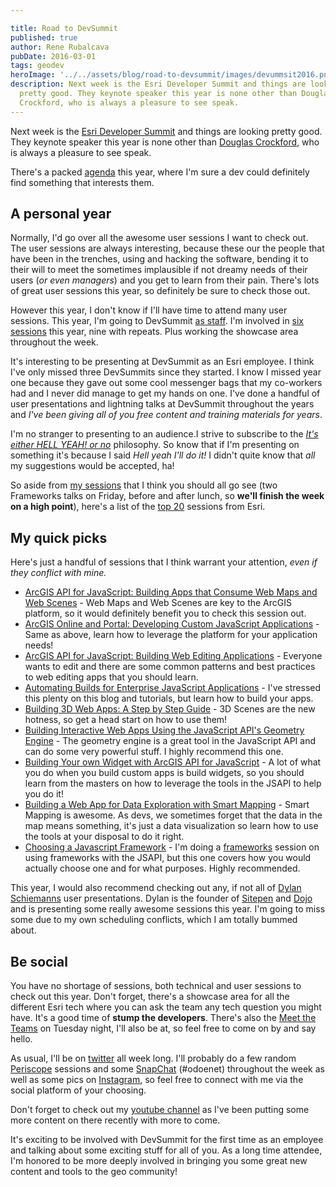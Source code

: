 ```yaml
---

title: Road to DevSummit
published: true
author: Rene Rubalcava
pubDate: 2016-03-01
tags: geodev
heroImage: '../../assets/blog/road-to-devsummit/images/devummsit2016.png'
description: Next week is the Esri Developer Summit and things are looking
  pretty good. They keynote speaker this year is none other than Douglas
  Crockford, who is always a pleasure to see speak.
---
```


Next week is the [Esri Developer Summit](http://www.esri.com/events/devsummit)
and things are looking pretty good. They keynote speaker this year is none other
than [Douglas Crockford](http://www.crockford.com/), who is always a pleasure to
see speak.

There's a packed
[agenda](http://www.esri.com/events/devsummit/agenda/detailed-agenda) this year,
where I'm sure a dev could definitely find something that interests them.

## A personal year

Normally, I'd go over all the awesome user sessions I want to check out. The
user sessions are always interesting, because these our the people that have
been in the trenches, using and hacking the software, bending it to their will
to meet the sometimes implausible if not dreamy needs of their users (_or even
managers_) and you get to learn from their pain. There's lots of great user
sessions this year, so definitely be sure to check those out.

However this year, I don't know if I'll have time to attend many user sessions.
This year, I'm going to DevSummit
[as staff](https://odoe.net/blog/im-going-to-esri/). I'm involved in
[six sessions](https://devsummit.schedule.esri.com/#presenters/56b287254be5dd46a300005d)
this year, nine with repeats. Plus working the showcase area throughout the
week.

It's interesting to be presenting at DevSummit as an Esri employee. I think I've
only missed three DevSummits since they started. I know I missed year one
because they gave out some cool messenger bags that my co-workers had and I
never did manage to get my hands on one. I've done a handful of user
presentations and lightning talks at DevSummit throughout the years and _I've
been giving all of you free content and training materials for years_.

I'm no stranger to presenting to an audience.I strive to subscribe to the
_[It's either HELL YEAH! or no](https://sivers.org/hellyeah)_ philosophy. So
know that if I'm presenting on something it's because I said _Hell yeah I'll do
it!_ I didn't quite know that _all_ my suggestions would be accepted, ha!

So aside from
[my sessions](https://devsummit.schedule.esri.com/#presenters/56b287254be5dd46a300005d)
that I think you should all go see (two Frameworks talks on Friday, before and
after lunch, so **we'll finish the week on a high point**), here's a list of the
[top 20](http://www.esri.com/events/devsummit/agenda/top-20-sessions) sessions
from Esri.

## My quick picks

Here's just a handful of sessions that I think warrant your attention, _even if
they conflict with mine._

- [ArcGIS API for JavaScript: Building Apps that Consume Web Maps and Web Scenes](https://devsummit.schedule.esri.com/#schedule/56b287504be5dd46a3000316/56b287504be5dd46a3000317) -
  Web Maps and Web Scenes are key to the ArcGIS platform, so it would definitely
  benefit you to check this session out.
- [ArcGIS Online and Portal: Developing Custom JavaScript Applications](https://devsummit.schedule.esri.com/#schedule/56b2872f4be5dd46a30001ea/56b287304be5dd46a30001eb) -
  Same as above, learn how to leverage the platform for your application needs!
- [ArcGIS API for JavaScript: Building Web Editing Applications](https://devsummit.schedule.esri.com/#schedule/56b2872c4be5dd46a30001b3/56b2872c4be5dd46a30001b4) -
  Everyone wants to edit and there are some common patterns and best practices
  to web editing apps that you should learn.
- [Automating Builds for Enterprise JavaScript Applications](https://devsummit.schedule.esri.com/#schedule/56b2874f4be5dd46a300030e/56b4eff34be5dd8f3401d266) -
  I've stressed this plenty on this blog and tutorials, but learn how to build
  your apps.
- [Building 3D Web Apps: A Step by Step Guide](https://devsummit.schedule.esri.com/#schedule/56b287474be5dd46a30002d1/56b287474be5dd46a30002d2) -
  3D Scenes are the new hotness, so get a head start on how to use them!
- [Building Interactive Web Apps Using the JavaScript API's Geometry Engine](https://devsummit.schedule.esri.com/#schedule/56b2872d4be5dd46a30001bc/56b2872d4be5dd46a30001c0) -
  The geometry engine is a great tool in the JavaScript API and can do some very
  powerful stuff. I highly recommend this one.
- [Building Your own Widget with ArcGIS API for JavaScript](https://devsummit.schedule.esri.com/#schedule/56b2874e4be5dd46a3000305/56b2874e4be5dd46a3000306) -
  A lot of what you do when you build custom apps is build widgets, so you
  should learn from the masters on how to leverage the tools in the JSAPI to
  help you do it!
- [Building a Web App for Data Exploration with Smart Mapping](https://devsummit.schedule.esri.com/#schedule/56b2873a4be5dd46a3000261/56b3d2c94be5dd6b69003e7b) -
  Smart Mapping is awesome. As devs, we sometimes forget that the data in the
  map means something, it's just a data visualization so learn how to use the
  tools at your disposal to do it right.
- [Choosing a Javascript Framework](https://devsummit.schedule.esri.com/#schedule/56b287294be5dd46a3000189/56b287294be5dd46a300018a) -
  I'm doing a
  [frameworks](https://devsummit.schedule.esri.com/#schedule/56b2875c4be5dd46a300035f/56b2875c4be5dd46a3000360)
  session on using frameworks with the JSAPI, but this one covers how you would
  actually choose one and for what purposes. Highly recommended.

This year, I would also recommend checking out any, if not all of
[Dylan Schiemanns](https://devsummit.schedule.esri.com/#search/sessions/q:Dylan)
user presentations. Dylan is the founder of [Sitepen](https://www.sitepen.com/)
and [Dojo](http://dojotoolkit.org/) and is presenting some really awesome
sessions this year. I'm going to miss some due to my own scheduling conflicts,
which I am totally bummed about.

## Be social

You have no shortage of sessions, both technical and user sessions to check out
this year. Don't forget, there's a showcase area for all the different Esri tech
where you can ask the team any tech question you might have. It's a good time of
**stump the developers**. There's also the
[Meet the Teams](https://devsummit.schedule.esri.com/#schedule/56b287654be5dd46a300039f/56b287664be5dd46a30003a0)
on Tuesday night, I'll also be at, so feel free to come on by and say hello.

As usual, I'll be on [twitter](https://twitter.com/odoenet) all week long. I'll
probably do a few random [Periscope](https://www.periscope.tv/) sessions and
some [SnapChat](https://www.snapchat.com/) (#odoenet) throughout the week as
well as some pics on [Instagram](https://www.instagram.com/odoenet/), so feel
free to connect with me via the social platform of your choosing.

Don't forget to check out my
[youtube channel](https://www.youtube.com/channel/UCo7tc3KZgH4GMUcqcSFBLOQ) as
I've been putting some more content on there recently with more to come.

It's exciting to be involved with DevSummit for the first time as an employee
and talking about some exciting stuff for all of you. As a long time attendee,
I'm honored to be more deeply involved in bringing you some great new content
and tools to the geo community!
